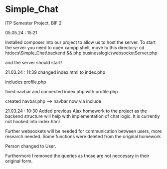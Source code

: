# Simple_Chat
ITP Semester Project, BIF 2

05.05.24 : 15:21

Installed composer into our project to allow us to host the server. 
To start the server you need to open xampp shell, move to this directory: 
cd htdocs\Simple_Chat\backend && php businesslogic/websocketServer.php

and the server should start!

21.03.24 : 11:39
changed index.html to index.php

includes profile.php

fixed navbar and connected index.php with profile.php

created navbar.php --> navbar now via include

21.03.24 : 10:30 
Added previous Ajax homework to the project as the backend structure will help with implementation of
chat logic. It is currently not hooked into index.html

Further websockets will be needed for communication between users, more research needed.
Some functions were deleted from the original homework

Person changed to User.

Furthermore I removed the queries as those are not neccesary in their original form.

